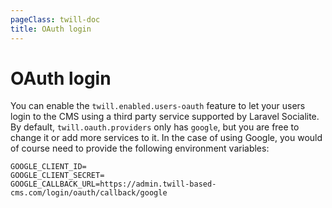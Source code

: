 ```yaml
---
pageClass: twill-doc
title: OAuth login
---
```


# OAuth login


You can enable the `twill.enabled.users-oauth` feature to let your users login to the CMS using a third party service supported by Laravel Socialite.
By default, `twill.oauth.providers` only has `google`, but you are free to change it or add more services to it.
In the case of using Google, you would of course need to provide the following environment variables:

```
GOOGLE_CLIENT_ID=
GOOGLE_CLIENT_SECRET=
GOOGLE_CALLBACK_URL=https://admin.twill-based-cms.com/login/oauth/callback/google
```




